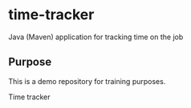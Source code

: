 # time-tracker
Java (Maven) application for tracking time on the job

## Purpose

This is a demo repository for training purposes.

Time tracker

